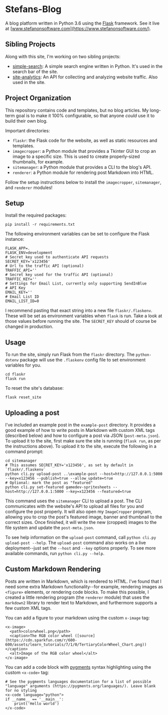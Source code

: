 # Stefans-Blog

A blog platform written in Python 3.6 using the [Flask](https://palletsprojects.com/p/flask/) framework. See it live at [www.stefanonsoftware.com](https://www.stefanonsoftware.com/).

## Sibling Projects

Along with this site, I'm working on two sibling projects:
- [simple-search](https://github.com/Stefan4472/simple-search-engine): A simple search engine written in Python. It's used in the search bar of the site.
- [site-analytics](https://github.com/Stefan4472/site-analytics): An API for collecting and analyzing website traffic. Also used in the site.

## Project Organization 

This repository contains code and templates, but no blog articles. My long-term goal is to make it 100% configurable, so that anyone _could_ use it to build their own blog.

Important directories:
- `flaskr`: the Flask code for the website, as well as static resources and templates.
- `imagecropper`: a Python module that provides a Tkinter GUI to crop an image to a specific size. This is used to create properly-sized thumbnails, for example.
- `sitemanager`: a Python module that provides a CLI to the blog's API.
- `renderer`: a Python module for rendering post Markdown into HTML.

Follow the setup instructions below to install the `imagecropper`, `sitemanager`, and `renderer` modules!

## Setup

Install the required packages:
```
pip install -r requirements.txt
```

The following environment variables can be set to configure the Flask instance:
```
FLASK_APP=.
FLASK_ENV=development
# Secret key used to authenticate API requests
SECRET_KEY='x123456'
# Url to the traffic API (optional)
TRAFFIC_API=''
# Secret key used for the traffic API (optional)
TRAFFIC_KEY=''
# Settings for Email List, currently only supporting SendInBlue
# API Key
EMAIL_KEY=''
# Email List ID
EMAIL_LIST_ID=0
```
I recommend pasting that exact string into a new file `flaskr/.flaskenv`. These will be set as environment variables when `flask` is run. Take a look at those values before running the site. The `SECRET_KEY` should of course be changed in production.

## Usage

To run the site, simply run Flask from the `flaskr` directory. The `python-dotenv` package will use the `.flaskenv` config file to set environment variables for you.
```
cd flaskr 
flask run
```

To reset the site's database:
```
flask reset_site
```

## Uploading a post

I've included an example post in the `example-post` directory. It provides a good example of how to write posts in Markdown with custom XML tags (described below) and how to configure a post via JSON (`post-meta.json`). To upload it to the site, first make sure the site is running (`flask run`, as per the instructions above). To upload it to the site, execute the following in a command prompt:
```
cd sitemanager
# This assumes SECRET_KEY='x123456', as set by default in `flaskr/.flaskenv`
python cli.py upload-post ..\example-post --host=http://127.0.0.1:5000 --key=x123456 --publish=true --allow_update=true 
# Optional: mark the post as "featured"
python cli.py set-featured gamedev-spritesheets --host=http://127.0.0.1:5000 --key=x123456 --featured=true
```

This command uses the `sitemanager` CLI to upload a post. The CLI communicates with the website's API to upload all files for you and configure the post properly. It will also open my `ImageCropper` program, allowing you to crop the post's featured image, banner and thumbnail to the correct sizes. Once finished, it will write the new (cropped) images to the file system and update the `post-meta.json`.

To see help information on the `upload-post` command, call `python cli.py upload-post --help`. The `upload-post` command also works on a live deployment--just set the `--host` and `--key` options properly. To see more available commands, run `python cli.py --help`.

## Custom Markdown Rendering

Posts are written in Markdown, which is rendered to HTML. I've found that I need some extra Markdown functionality--for example, rendering images as `<figure>` elements, or rendering code blocks. To make this possible, I created a little rendering program (the `renderer` module) that uses the `markdown2` library to render text to Markdown, and furthermore supports a few custom XML tags.

You can add a figure to your markdown using the custom `x-image` tag:
```
<x-image>
  <path>colorwheel.png</path>
  <caption>The RGB color wheel ([source](https://cdn.sparkfun.com/r/600-600/assets/learn_tutorials/7/1/0/TertiaryColorWheel_Chart.png))</caption>
  <alt>Image of the RGB color wheel</alt>
</x-image>
```

You can add a code block with [pygments](https://pygments.org/) syntax highlighting using the custom `<x-code>` tag:
```
# See the pygments languages documentation for a list of possible "language" arguments (https://pygments.org/languages/). Leave blank for no styling
<x-code language="python">
if __name__ == '__main__':
    print('Hello world')
</x-code>
```